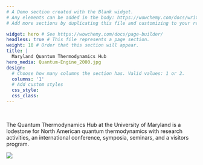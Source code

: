 ```yaml
---
# A Demo section created with the Blank widget.
# Any elements can be added in the body: https://wowchemy.com/docs/writing-markdown-latex/
# Add more sections by duplicating this file and customizing to your requirements.

widget: hero # See https://wowchemy.com/docs/page-builder/
headless: true # This file represents a page section.
weight: 10 # Order that this section will appear.
title: |
  Maryland Quantum Thermodynamics Hub
hero_media: Quantum-Engine_2000.jpg
design:
  # Choose how many columns the section has. Valid values: 1 or 2.
  columns: '1'
  # Add custom styles
  css_style:
  css_class:
---
```


<br>

The Quantum Thermodynamics Hub at the University of Maryland is a lodestone for North American quantum thermodynamics with research activities, an international conference, symposia, seminars, and a visitors program.


![](JTF-Logo-Modified.png)